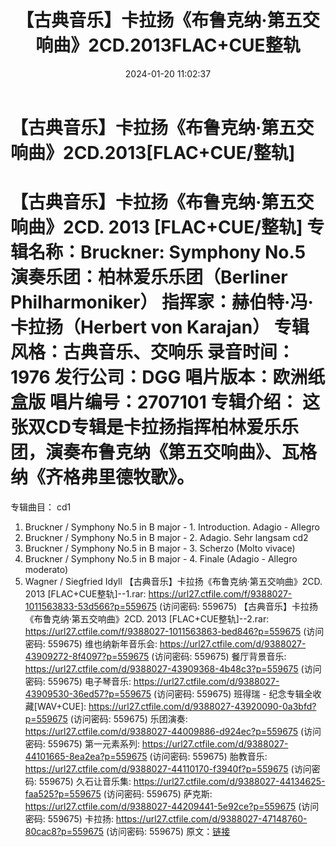 ﻿---
title: 【古典音乐】卡拉扬《布鲁克纳·第五交响曲》2CD.2013FLAC+CUE整轨
date: 2024-01-20 11:02:37
categories: 古典音乐、新世纪、纯音雅乐
tags: 纯音雅乐
---
# 【古典音乐】卡拉扬《布鲁克纳·第五交响曲》2CD.2013[FLAC+CUE/整轨]

【古典音乐】卡拉扬《布鲁克纳·第五交响曲》2CD. 2013
[FLAC+CUE/整轨]
专辑名称：Bruckner: Symphony No.5
演奏乐团：柏林爱乐乐团（Berliner Philharmoniker）
指挥家：赫伯特·冯·卡拉扬（Herbert von Karajan）
专辑风格：古典音乐、交响乐
录音时间：1976
发行公司：DGG
唱片版本：欧洲纸盒版
唱片编号：2707101
专辑介绍：
这张双CD专辑是卡拉扬指挥柏林爱乐乐团，演奏布鲁克纳《第五交响曲》、瓦格纳《齐格弗里德牧歌》。
=
专辑曲目：
cd1
01. Bruckner / Symphony No.5 in B major - 1. Introduction.
Adagio - Allegro
02. Bruckner / Symphony No.5 in B major - 2. Adagio. Sehr
langsam
cd2
01. Bruckner / Symphony No.5 in B major - 3. Scherzo (Molto
vivace)
02. Bruckner / Symphony No.5 in B major - 4. Finale (Adagio -
Allegro moderato)
03. Wagner / Siegfried Idyll
【古典音乐】卡拉扬《布鲁克纳·第五交响曲》2CD. 2013 [FLAC+CUE整轨]--1.rar: https://url27.ctfile.com/f/9388027-1011563833-53d566?p=559675
(访问密码: 559675)
【古典音乐】卡拉扬《布鲁克纳·第五交响曲》2CD. 2013 [FLAC+CUE整轨]--2.rar: https://url27.ctfile.com/f/9388027-1011563863-bed846?p=559675
(访问密码: 559675)
维也纳新年音乐会: https://url27.ctfile.com/d/9388027-43909272-8f4097?p=559675
(访问密码: 559675)
餐厅背景音乐: https://url27.ctfile.com/d/9388027-43909368-4b48c3?p=559675
(访问密码: 559675)
电子琴音乐: https://url27.ctfile.com/d/9388027-43909530-36ed57?p=559675
(访问密码: 559675)
班得瑞 - 纪念专辑全收藏[WAV+CUE]: https://url27.ctfile.com/d/9388027-43920090-0a3bfd?p=559675
(访问密码: 559675)
乐团演奏: https://url27.ctfile.com/d/9388027-44009886-d924ec?p=559675
(访问密码: 559675)
第一元素系列: https://url27.ctfile.com/d/9388027-44101665-8ea2ea?p=559675
(访问密码: 559675)
胎教音乐: https://url27.ctfile.com/d/9388027-44110170-f3940f?p=559675
(访问密码: 559675)
久石让音乐集: https://url27.ctfile.com/d/9388027-44134625-faa525?p=559675
(访问密码: 559675)
萨克斯: https://url27.ctfile.com/d/9388027-44209441-5e92ce?p=559675
(访问密码: 559675)
卡拉扬: https://url27.ctfile.com/d/9388027-47148760-80cac8?p=559675
(访问密码: 559675)
原文：[链接](https://blog.sina.com.cn/s/blog_1647c7e760103148p.html)